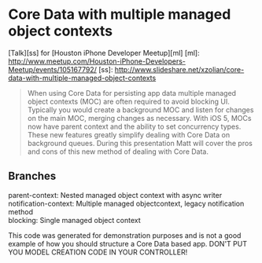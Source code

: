 Core Data with multiple managed object contexts
====================
[Talk][ss] for [Houston iPhone Developer Meetup][ml]
[ml]: http://www.meetup.com/Houston-iPhone-Developers-Meetup/events/105167792/
[ss]: http://www.slideshare.net/xzolian/core-data-with-multiple-managed-object-contexts

> When using Core Data for persisting app data multiple managed object contexts (MOC) are often required to avoid blocking UI. Typically you would create a background MOC and listen for changes on the main MOC, merging changes as necessary. With iOS 5, MOCs now have parent context and the ability to set concurrency types. These new features greatly simplify dealing with Core Data on background queues. During this presentation Matt will cover the pros and cons of this new method of dealing with Core Data.


Branches  
--------
parent-context: Nested managed object context with async writer  
notification-context: Multiple managed objectcontext, legacy notification method  
blocking: Single managed object context  


This code was generated for demonstration purposes and is not a good example of how you should structure a Core Data based app. DON'T PUT YOU MODEL CREATION CODE IN YOUR CONTROLLER! 
